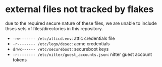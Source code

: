 # external files not tracked by flakes

due to the required secure nature of these files, we are unable to include
thses sets of files/directories in this repository.

<!-- These are coincidentally the same length. magic! -->
- `-rw------- /etc/atticd.env`: attic credentials file
- `-r-------- /etc/lego/desec`: acme credentials
- `drwx------ /etc/secureboot`: secureboot keys
- `-r-------- /etc/nitter/guest_accounts.json`: nitter guest account tokens
